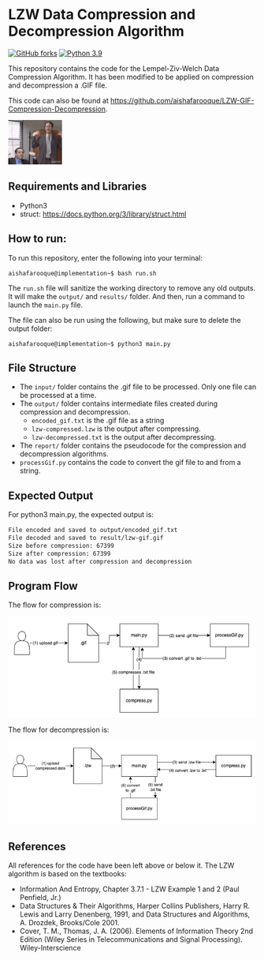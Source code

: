 # LZW Data Compression and Decompression Algorithm

[![GitHub forks](https://img.shields.io/github/forks/Naereen/StrapDown.js.svg?style=social&label=Repository&maxAge=2592000)](https://github.com/aishafarooque/LZW-GIF-Compression-Decompression)
[![Python 3.9](https://img.shields.io/badge/python-3.9-blue.svg)](https://www.python.org/downloads/release/python-360/)

This repository contains the code for the Lempel-Ziv-Welch Data Compression Algorithm. It has been modified to be applied on compression and decompression a .GIF file.

This code can also be found at https://github.com/aishafarooque/LZW-GIF-Compression-Decompression.

![](input/the-office.gif)

## Requirements and Libraries
- Python3
- struct: https://docs.python.org/3/library/struct.html

## How to run:

To run this repository, enter the following into your terminal:
```console
aishafarooque@implementation~$ bash run.sh
```
The `run.sh` file will sanitize the working directory to remove any old outputs. It will make the `output/` and `results/` folder. And then, run a command to launch the `main.py` file.

The file can also be run using the following, but make sure to delete the output folder:
```console
aishafarooque@implementation~$ python3 main.py
```

## File Structure

- The `input/` folder contains the .gif file to be processed. Only one file can be processed at a time.
- The `output/` folder contains intermediate files created during compression and decompression.
    - `encoded_gif.txt` is the .gif file as a string
    - `lzw-compressed.lzw` is the output after compressing.
    - `lzw-decompressed.txt` is the output after decompressing.
- The `report/` folder contains the pseudocode for the compression and decompression algorithms.
- `processGif.py` contains the code to convert the gif file to and from a string.

## Expected Output
For python3 main.py, the expected output is:
```
File encoded and saved to output/encoded_gif.txt
File decoded and saved to result/lzw-gif.gif
Size before compression: 67399
Size after compression: 67399
No data was lost after compression and decompression
```

## Program Flow
The flow for compression is:

![Compression](assets/compression.png)

The flow for decompression is:

![Decompression](assets/decompression.png)

## References
All references for the code have been left above or below it. The LZW algorithm is based on the textbooks:
- Information And Entropy, Chapter 3.7.1 - LZW Example 1 and 2 (Paul Penfield, Jr.)
- Data Structures & Their Algorithms, Harper Collins Publishers, Harry R. Lewis and Larry Denenberg, 1991, and Data Structures and Algorithms, A. Drozdek, Brooks/Cole 2001.
- Cover, T. M., Thomas, J. A. (2006). Elements of Information Theory 2nd Edition (Wiley Series in Telecommunications and Signal Processing). Wiley-Interscience
